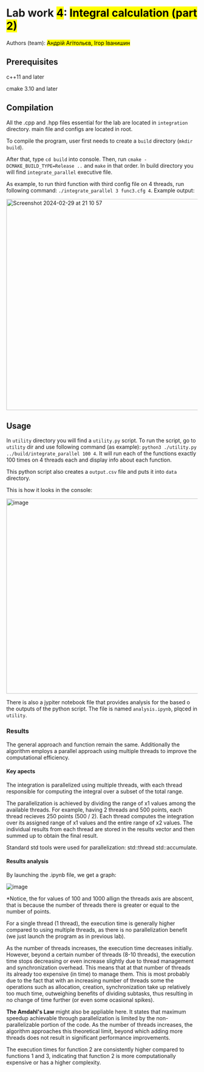 # Lab work <mark>4</mark>: <mark>Integral calculation (part 2)</mark>
Authors (team): <mark>Андрій Агітольєв, Ігор Іванишин</mark><br>
## Prerequisites

c++11 and later

cmake 3.10 and later

## Compilation

All the .cpp and .hpp files essential for the lab are located in ```integration``` directory. main file and configs are located in root.

To compile the program, user first needs to create a ```build``` directory (```mkdir build```).

After that, type ```cd build``` into console. Then, run ```cmake -DCMAKE_BUILD_TYPE=Release ..``` and ```make``` in that order.
In build directory you will find ```integrate_parallel``` executive file.

As example, to run third function with third config file on 4 threads, run following command:
```./integrate_parallel 3 func3.cfg 4```. Example output:

<img width="554" alt="Screenshot 2024-02-29 at 21 10 57" src="images/Screenshot 2024-03-16 at 20.41.49.png">


## Usage

In ```utility``` directory you will find a ```utility.py``` script. To run the script, go to ```utility``` dir and use following command (as example):
```python3 ./utility.py ../build/integrate_parallel 100 4```. It will run each of the functions exactly 100 times on 4 threads each and display info about each function.

This python script also creates a ```output.csv``` file and puts it into ```data``` directory.

This is how it looks in the console:

<img width="512" alt="image" src="images/Screenshot 2024-03-16 at 20.50.43.png">


There is also a jypiter notebook file that provides analysis for the based o the outputs of the python script. The file is named ```analysis.ipynb```, plqced in ```utility```.

### Results

The general approach and function remain the same. Additionally the algorithm employs a parallel approach using multiple threads to improve the computational efficiency.

#### Key apects

The integration is parallelized using multiple threads, with each thread responsible for computing the integral over a subset of the total range.

The parallelization is achieved by dividing the range of x1 values among the available threads. For example, having 2 threads and 500 points, each thread recieves 250 points (500 / 2). Each thread computes the integration over its assigned range of x1 values and the entire range of x2 values. The individual results from each thread are stored in the results vector and then summed up to obtain the final result.

Standard std tools were used for parallelization: std::thread std::accumulate.

#### Results analysis

By launching the .ipynb file, we get a graph:

<img alt="image" src="images/Screenshot 2024-03-16 at 20.43.29.png">

*Notice, the for values of 100 and 1000 allign the threads axis are abscent, that is because the number of threads there is greater or equal to the number of points.

For a single thread (1 thread), the execution time is generally higher compared to using multiple threads, as there is no parallelization benefit (we just launch the program as in previous lab).

As the number of threads increases, the execution time decreases initially. However, beyond a certain number of threads (8-10 threads), the execution time stops decreasing or even increase slightly due to thread management and synchronization overhead. This means that at that number of threads its already too expensive (in time) to manage them. This is most probably due to the fact that with an increasing number of threads some the operations such as allocation, creation, synchronization take up relatively too much time, outweighing benefits of dividing subtasks, thus resulting in no change of time further (or even some ocasional spikes).

**The Amdahl's Law** might also be appliable here. It states that maximum speedup achievable through parallelization is limited by the non-parallelizable portion of the code. As the number of threads increases, the algorithm approaches this theoretical limit, beyond which adding more threads does not result in significant performance improvements.

The execution times for function 2 are consistently higher compared to functions 1 and 3, indicating that function 2 is more computationally expensive or has a higher complexity.

